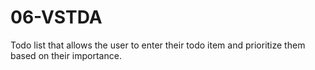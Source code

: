 # 06-VSTDA
Todo list that allows the user to enter their todo item and prioritize them based on their importance.
